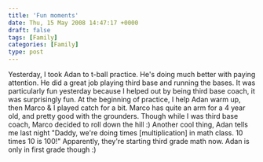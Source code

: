 ```yaml
---
title: 'Fun moments'
date: Thu, 15 May 2008 14:47:17 +0000
draft: false
tags: [Family]
categories: [Family]
type: post
---
```


Yesterday, I took Adan to t-ball practice. He's doing much better with paying attention. He did a great job playing third base and running the bases. It was particularly fun yesterday because I helped out by being third base coach, it was surprisingly fun. At the beginning of practice, I help Adan warm up, then Marco & I played catch for a bit. Marco has quite an arm for a 4 year old, and pretty good with the grounders. Though while I was third base coach, Marco decided to roll down the hill :) Another cool thing, Adan tells me last night "Daddy, we're doing times \[multiplication\] in math class. 10 times 10 is 100!" Apparently, they're starting third grade math now. Adan is only in first grade though :)